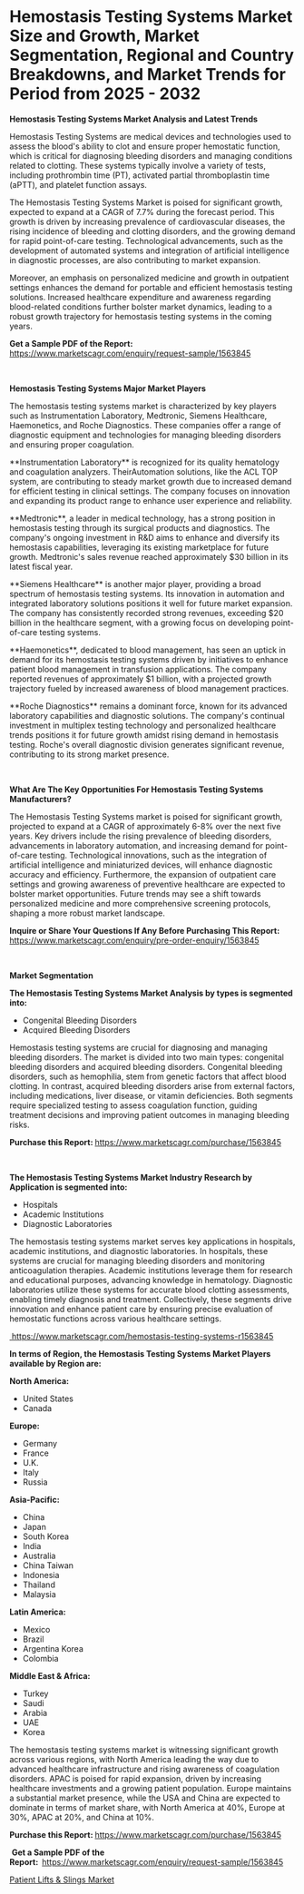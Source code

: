 <p><h1>Hemostasis Testing Systems Market Size and Growth, Market Segmentation, Regional and Country Breakdowns, and Market Trends for Period from 2025 -  2032</h1></p><p><strong>Hemostasis Testing Systems Market Analysis and Latest Trends</strong></p>
<p><p>Hemostasis Testing Systems are medical devices and technologies used to assess the blood's ability to clot and ensure proper hemostatic function, which is critical for diagnosing bleeding disorders and managing conditions related to clotting. These systems typically involve a variety of tests, including prothrombin time (PT), activated partial thromboplastin time (aPTT), and platelet function assays.</p><p>The Hemostasis Testing Systems Market is poised for significant growth, expected to expand at a CAGR of 7.7% during the forecast period. This growth is driven by increasing prevalence of cardiovascular diseases, the rising incidence of bleeding and clotting disorders, and the growing demand for rapid point-of-care testing. Technological advancements, such as the development of automated systems and integration of artificial intelligence in diagnostic processes, are also contributing to market expansion. </p><p>Moreover, an emphasis on personalized medicine and growth in outpatient settings enhances the demand for portable and efficient hemostasis testing solutions. Increased healthcare expenditure and awareness regarding blood-related conditions further bolster market dynamics, leading to a robust growth trajectory for hemostasis testing systems in the coming years.</p></p>
<p><strong>Get a Sample PDF of the Report:&nbsp;</strong> <a href="https://www.marketscagr.com/enquiry/request-sample/1563845?utm_campaign=2471&utm_medium=2&utm_source=Github&utm_content=ia&utm_term=04032025&utm_id=hemostasis-testing-systems">https://www.marketscagr.com/enquiry/request-sample/1563845</a></p>
<p>&nbsp;</p>
<p><strong>Hemostasis Testing Systems Major Market Players</strong></p>
<p><p>The hemostasis testing systems market is characterized by key players such as Instrumentation Laboratory, Medtronic, Siemens Healthcare, Haemonetics, and Roche Diagnostics. These companies offer a range of diagnostic equipment and technologies for managing bleeding disorders and ensuring proper coagulation.</p><p>**Instrumentation Laboratory** is recognized for its quality hematology and coagulation analyzers. TheirAutomation solutions, like the ACL TOP system, are contributing to steady market growth due to increased demand for efficient testing in clinical settings. The company focuses on innovation and expanding its product range to enhance user experience and reliability.</p><p>**Medtronic**, a leader in medical technology, has a strong position in hemostasis testing through its surgical products and diagnostics. The company's ongoing investment in R&D aims to enhance and diversify its hemostasis capabilities, leveraging its existing marketplace for future growth. Medtronic's sales revenue reached approximately $30 billion in its latest fiscal year.</p><p>**Siemens Healthcare** is another major player, providing a broad spectrum of hemostasis testing systems. Its innovation in automation and integrated laboratory solutions positions it well for future market expansion. The company has consistently recorded strong revenues, exceeding $20 billion in the healthcare segment, with a growing focus on developing point-of-care testing systems.</p><p>**Haemonetics**, dedicated to blood management, has seen an uptick in demand for its hemostasis testing systems driven by initiatives to enhance patient blood management in transfusion applications. The company reported revenues of approximately $1 billion, with a projected growth trajectory fueled by increased awareness of blood management practices.</p><p>**Roche Diagnostics** remains a dominant force, known for its advanced laboratory capabilities and diagnostic solutions. The company's continual investment in multiplex testing technology and personalized healthcare trends positions it for future growth amidst rising demand in hemostasis testing. Roche's overall diagnostic division generates significant revenue, contributing to its strong market presence.</p></p>
<p>&nbsp;</p>
<p><strong>What Are The Key Opportunities For Hemostasis Testing Systems Manufacturers?</strong></p>
<p><p>The Hemostasis Testing Systems market is poised for significant growth, projected to expand at a CAGR of approximately 6-8% over the next five years. Key drivers include the rising prevalence of bleeding disorders, advancements in laboratory automation, and increasing demand for point-of-care testing. Technological innovations, such as the integration of artificial intelligence and miniaturized devices, will enhance diagnostic accuracy and efficiency. Furthermore, the expansion of outpatient care settings and growing awareness of preventive healthcare are expected to bolster market opportunities. Future trends may see a shift towards personalized medicine and more comprehensive screening protocols, shaping a more robust market landscape.</p></p>
<p><strong>Inquire or Share Your Questions If Any Before Purchasing This Report:</strong> <a href="https://www.marketscagr.com/enquiry/pre-order-enquiry/1563845?utm_campaign=2471&utm_medium=2&utm_source=Github&utm_content=ia&utm_term=04032025&utm_id=hemostasis-testing-systems">https://www.marketscagr.com/enquiry/pre-order-enquiry/1563845</a></p>
<p>&nbsp;</p>
<p><strong>Market Segmentation</strong></p>
<p><strong>The Hemostasis Testing Systems Market Analysis by types is segmented into:</strong></p>
<p><ul><li>Congenital Bleeding Disorders</li><li>Acquired Bleeding Disorders</li></ul></p>
<p><p>Hemostasis testing systems are crucial for diagnosing and managing bleeding disorders. The market is divided into two main types: congenital bleeding disorders and acquired bleeding disorders. Congenital bleeding disorders, such as hemophilia, stem from genetic factors that affect blood clotting. In contrast, acquired bleeding disorders arise from external factors, including medications, liver disease, or vitamin deficiencies. Both segments require specialized testing to assess coagulation function, guiding treatment decisions and improving patient outcomes in managing bleeding risks.</p></p>
<p><strong>Purchase this Report:&nbsp;</strong><a href="https://www.marketscagr.com/purchase/1563845?utm_campaign=2471&utm_medium=2&utm_source=Github&utm_content=ia&utm_term=04032025&utm_id=hemostasis-testing-systems">https://www.marketscagr.com/purchase/1563845</a></p>
<p>&nbsp;</p>
<p><strong>The Hemostasis Testing Systems Market Industry Research by Application is segmented into:</strong></p>
<p><ul><li>Hospitals</li><li>Academic Institutions</li><li>Diagnostic Laboratories</li></ul></p>
<p><p>The hemostasis testing systems market serves key applications in hospitals, academic institutions, and diagnostic laboratories. In hospitals, these systems are crucial for managing bleeding disorders and monitoring anticoagulation therapies. Academic institutions leverage them for research and educational purposes, advancing knowledge in hematology. Diagnostic laboratories utilize these systems for accurate blood clotting assessments, enabling timely diagnosis and treatment. Collectively, these segments drive innovation and enhance patient care by ensuring precise evaluation of hemostatic functions across various healthcare settings.</p></p>
<p><a href="https://www.marketscagr.com/hemostasis-testing-systems-r1563845?utm_campaign=2471&utm_medium=2&utm_source=Github&utm_content=ia&utm_term=04032025&utm_id=hemostasis-testing-systems">&nbsp;https://www.marketscagr.com/hemostasis-testing-systems-r1563845</a></p>
<p><strong>In terms of Region, the Hemostasis Testing Systems Market Players available by Region are:</strong></p>
<p>
    <p> <strong> North America: </strong>
        <ul>
            <li>United States</li>
            <li>Canada</li>
        </ul>
        </p> 
    <p> <strong> Europe: </strong>
        <ul>
            <li>Germany</li>
            <li>France</li>
            <li>U.K.</li>
            <li>Italy</li>
            <li>Russia</li>
        </ul>
        </p> 
    <p> <strong> Asia-Pacific: </strong>
        <ul>
            <li>China</li>
            <li>Japan</li>
            <li>South Korea</li>
            <li>India</li>
            <li>Australia</li>
            <li>China Taiwan</li>
            <li>Indonesia</li>
            <li>Thailand</li>
            <li>Malaysia</li>
        </ul>
        </p> 
    <p> <strong> Latin America: </strong>
        <ul>
            <li>Mexico</li>
            <li>Brazil</li>
            <li>Argentina Korea</li>
            <li>Colombia</li>
        </ul>
        </p> 
    <p> <strong> Middle East & Africa: </strong>
        <ul>
            <li>Turkey</li>
            <li>Saudi</li>
            <li>Arabia</li>
            <li>UAE</li>
            <li>Korea</li>
        </ul>
    </p>
    </p>
<p><p>The hemostasis testing systems market is witnessing significant growth across various regions, with North America leading the way due to advanced healthcare infrastructure and rising awareness of coagulation disorders. APAC is poised for rapid expansion, driven by increasing healthcare investments and a growing patient population. Europe maintains a substantial market presence, while the USA and China are expected to dominate in terms of market share, with North America at 40%, Europe at 30%, APAC at 20%, and China at 10%.</p></p>
<p><strong>Purchase this Report: </strong><a href="https://www.marketscagr.com/purchase/1563845?utm_campaign=2471&utm_medium=2&utm_source=Github&utm_content=ia&utm_term=04032025&utm_id=hemostasis-testing-systems">https://www.marketscagr.com/purchase/1563845</a></p>
<p>&nbsp;<strong>Get a Sample PDF of the Report:&nbsp;&nbsp;</strong><a href="https://www.marketscagr.com/enquiry/request-sample/1563845?utm_campaign=2471&utm_medium=2&utm_source=Github&utm_content=ia&utm_term=04032025&utm_id=hemostasis-testing-systems">https://www.marketscagr.com/enquiry/request-sample/1563845</a></p>
<p><strong></strong></p>
<p><p><a href="https://github.com/suleimannichelle7/Market-Research-Report-List-1/blob/main/patient-lifts-slings-market.md?utm_campaign=2471&utm_medium=2&utm_source=Github&utm_content=ia&utm_term=04032025&utm_id=hemostasis-testing-systems">Patient Lifts & Slings Market</a></p></p>
